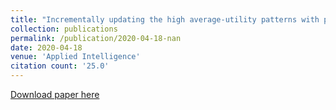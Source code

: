 ```yaml
---
title: "Incrementally updating the high average-utility patterns with pre-large concept"
collection: publications
permalink: /publication/2020-04-18-nan
date: 2020-04-18
venue: 'Applied Intelligence'
citation count: '25.0'
---
```

[Download paper here](https://scholar.google.com/citations?view_op=view_citation&hl=en&user=CCckbEUAAAAJ&citation_for_view=CCckbEUAAAAJ:zA6iFVUQeVQC)
